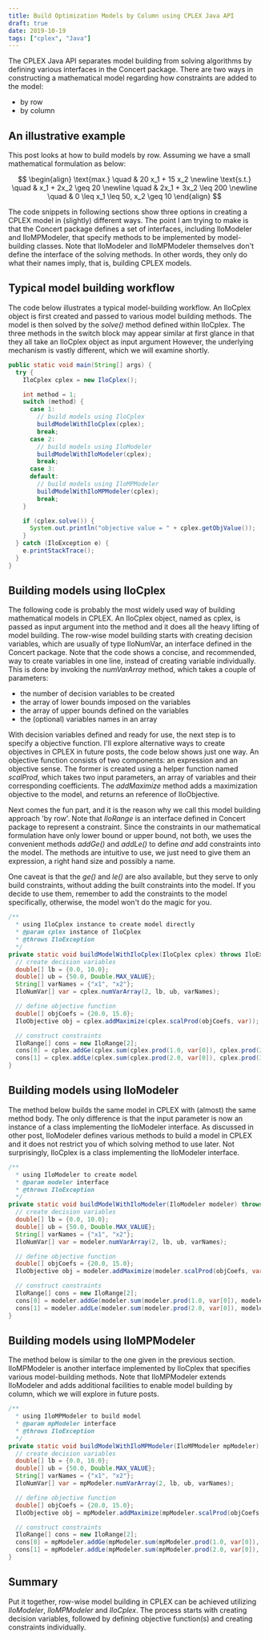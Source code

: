 ```yaml
---
title: Build Optimization Models by Column using CPLEX Java API
draft: true
date: 2019-10-19
tags: ["cplex", "Java"]
---
```


The CPLEX Java API separates model building from solving algorithms by defining various interfaces in the Concert package.
There are two ways in constructing a mathematical model regarding how constraints are added to the model:

* by row
* by column

## An illustrative example
This post looks at how to build models by row.
Assuming we have a small mathematical formulation as below:

$$
\begin{align}
\text{max.} \quad & 20 x_1 + 15 x_2 \newline
\text{s.t.} \quad & x_1 + 2x_2 \geq 20 \newline
\quad & 2x_1 + 3x_2 \leq 200 \newline
\quad & 0 \leq x_1 \leq 50, x_2 \geq 10
\end{align}
$$

The code snippets in following sections show three options in creating a CPLEX model in (slightly) different ways.
The point I am trying to make is that the Concert package defines a set of interfaces, including IloModeler and IloMPModeler, that specify methods to be implemented by model-building classes.
Note that IloModeler and IloMPModeler themselves don't define the interface of the solving methods.
In other words, they only do what their names imply, that is, building CPLEX models.

## Typical model building workflow
The code below illustrates a typical model-building workflow.
An IloCplex object is first created and passed to various model building methods.
The model is then solved by the *solve()* method defined within IloCplex.
The three methods in the switch block may appear similar at first glance in that they all take an IloCplex object as input argument
However, the underlying mechanism is vastly different, which we will examine shortly.

```java
public static void main(String[] args) {
  try {
    IloCplex cplex = new IloCplex();

    int method = 1;
    switch (method) {
      case 1:
        // build models using IloCplex
        buildModelWithIloCplex(cplex);
        break;
      case 2:
        // build models using IloModeler
        buildModelWithIloModeler(cplex);
        break;
      case 3:
      default:
        // build models using IloMPModeler
        buildModelWithIloMPModeler(cplex);
        break;
    }

    if (cplex.solve()) {
      System.out.println("objective value = " + cplex.getObjValue());
    }
  } catch (IloException e) {
    e.printStackTrace();
  }
}
```

## Building models using IloCplex
The following code is probably the most widely used way of building mathematical models in CPLEX.
An IloCplex object, named as cplex, is passed as input argument into the method and it does all the heavy lifting of model building.
The row-wise model building starts with creating decision variables, which are usually of type IloNumVar, an interface defined in the Concert package.
Note that the code shows a concise, and recommended, way to create variables in one line, instead of creating variable individually.
This is done by invoking the *numVarArray* method, which takes a couple of parameters:

* the number of decision variables to be created
* the array of lower bounds imposed on the variables
* the array of upper bounds defined on the variables
* the (optional) variables names in an array

With decision variables defined and ready for use, the next step is to specify a objective function.
I'll explore alternative ways to create objectives in CPLEX in future posts, the code below shows just one way.
An objective function consists of two components: an expression and an objective sense.
The former is created using a helper function named *scalProd*, which takes two input parameters, an array of variables and their corresponding coefficients. 
The *addMaximize* method adds a maximization objective to the model, and returns an reference of IloObjective.

Next comes the fun part, and it is the reason why we call this model building approach 'by row'.
Note that *IloRange* is an interface defined in Concert package to represent a constraint.
Since the constraints in our mathematical formulation have only lower bound or upper bound, not both, we uses the convenient methods *addGe()* and *addLe()* to define *and* add constraints into the model.
The methods are intuitive to use, we just need to give them an expression, a right hand size and possibly a name.

One caveat is that the *ge()* and *le()* are also available, but they serve to only build constraints, without adding the built constraints into the model.
If you decide to use them, remember to add the constraints to the model specifically, otherwise, the model won't do the magic for you.

```java
/**
  * using IloCplex instance to create model directly
  * @param cplex instance of IloCplex
  * @throws IloException
  */
private static void buildModelWithIloCplex(IloCplex cplex) throws IloException {
  // create decision variables
  double[] lb = {0.0, 10.0};
  double[] ub = {50.0, Double.MAX_VALUE};
  String[] varNames = {"x1", "x2"};
  IloNumVar[] var = cplex.numVarArray(2, lb, ub, varNames);

  // define objective function
  double[] objCoefs = {20.0, 15.0};
  IloObjective obj = cplex.addMaximize(cplex.scalProd(objCoefs, var));

  // construct constraints
  IloRange[] cons = new IloRange[2];
  cons[0] = cplex.addGe(cplex.sum(cplex.prod(1.0, var[0]), cplex.prod(2.0, var[1])), 20.0, "c1");
  cons[1] = cplex.addLe(cplex.sum(cplex.prod(2.0, var[0]), cplex.prod(3.0, var[1])), 200.0, "c2");
}
```


## Building models using IloModeler
The method below builds the same model in CPLEX with (almost) the same method body.
The only difference is that the input parameter is now an instance of a class implementing the IloModeler interface.
As discussed in other post, IloModeler defines various methods to build a model in CPLEX and it does not restrict you of which solving method to use later.
Not surprisingly, IloCplex is a class implementing the IloModeler interface.

```java
/**
  * using IloModeler to create model
  * @param modeler interface
  * @throws IloException
  */
private static void buildModelWithIloModeler(IloModeler modeler) throws IloException {
  // create decision variables
  double[] lb = {0.0, 10.0};
  double[] ub = {50.0, Double.MAX_VALUE};
  String[] varNames = {"x1", "x2"};
  IloNumVar[] var = modeler.numVarArray(2, lb, ub, varNames);

  // define objective function
  double[] objCoefs = {20.0, 15.0};
  IloObjective obj = modeler.addMaximize(modeler.scalProd(objCoefs, var));

  // construct constraints
  IloRange[] cons = new IloRange[2];
  cons[0] = modeler.addGe(modeler.sum(modeler.prod(1.0, var[0]), modeler.prod(2.0, var[1])), 20.0, "c1");
  cons[1] = modeler.addLe(modeler.sum(modeler.prod(2.0, var[0]), modeler.prod(3.0, var[1])), 200.0, "c2");
}
```

## Building models using IloMPModeler
The method below is similar to the one given in the previous section.
IloMPModeler is another interface implemented by IloCplex that specifies various model-building methods.
Note that IloMPModeler extends IloModeler and adds additional facilities to enable model building by column, which we will explore in future posts.

```java
/**
  * using IloMPModeler to build model
  * @param mpModeler interface
  * @throws IloException
  */
private static void buildModelWithIloMPModeler(IloMPModeler mpModeler) throws IloException {
  // create decision variables
  double[] lb = {0.0, 10.0};
  double[] ub = {50.0, Double.MAX_VALUE};
  String[] varNames = {"x1", "x2"};
  IloNumVar[] var = mpModeler.numVarArray(2, lb, ub, varNames);

  // define objective function
  double[] objCoefs = {20.0, 15.0};
  IloObjective obj = mpModeler.addMaximize(mpModeler.scalProd(objCoefs, var));

  // construct constraints
  IloRange[] cons = new IloRange[2];
  cons[0] = mpModeler.addGe(mpModeler.sum(mpModeler.prod(1.0, var[0]), mpModeler.prod(2.0, var[1])), 20.0, "c1");
  cons[1] = mpModeler.addLe(mpModeler.sum(mpModeler.prod(2.0, var[0]), mpModeler.prod(3.0, var[1])), 200.0, "c2");
}
```

## Summary
Put it together, row-wise model building in CPLEX can be achieved utilizing *IloModeler*, *IloMPModeler* and *IloCplex*.
The process starts with creating decision variables, followed by defining objective function(s) and creating constraints individually.